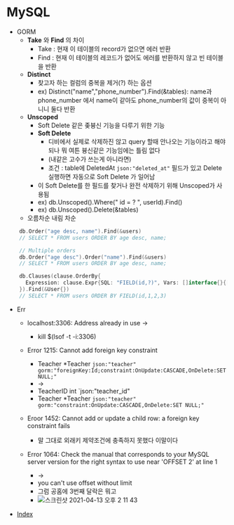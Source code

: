 # MySQL

- GORM
    - **Take** 와 **Find** 의 차이 
        - Take : 현재 이 테이블의 record가 없으면 에러 반환
        - Find : 현재 이 테이블의 레코드가 없어도 에러를 반환하지 않고 빈 테이블을 반환 
    - **Distinct** 
        - 찾고자 하는 컬럼의 중복을 제거(?) 하는 옵션 
        - ex) Distinct("name","phone_number").Find(&tables): name과 phone_number 에서 name이 같아도 phone_number의 값이 중복이 아니니 둘다 반환   
    - **Unscoped**
        - Soft Delete 같은 좆븅신 기능을 다루기 위한 기능 
        - **Soft Delete** 
            - 디비에서 실제로 삭제하진 않고 query 할때 안나오는 기능이라고 해야 되나 뭐 여튼 븅신같은 기능임에는 틀림 없다 
            - (내같은 고수가 쓰는게 아니라면) 
            - 조건 : table에 DeletedAt `json:"deleted_at"` 필드가 있고 Delete 실행하면 자동으로 Soft Delete 가 일어남  
        - 이 Soft Delete를 한 필드를 찾거나 완전 삭제하기 위해 Unscoped가 사용됨
        - ex) db.Unscoped().Where(" id = ? ", userId).Find()
        - ex) db.Unscoped().Delete(&tables)
    - 오름차순 내림 차순
    
```go
    db.Order("age desc, name").Find(&users)
    // SELECT * FROM users ORDER BY age desc, name;

    // Multiple orders
    db.Order("age desc").Order("name").Find(&users)
    // SELECT * FROM users ORDER BY age desc, name;

    db.Clauses(clause.OrderBy{
      Expression: clause.Expr{SQL: "FIELD(id,?)", Vars: []interface{}{[]int{1, 2, 3}}, WithoutParentheses: true},
    }).Find(&User{})
    // SELECT * FROM users ORDER BY FIELD(id,1,2,3)
```

- Err
    - localhost:3306: Address already in use -> 
        - kill $(lsof -t -i:3306)
    
    - Error 1215: Cannot add foreign key constraint
        - Teacher *Teacher `json:"teacher" gorm:"foreignKey:Id;constraint:OnUpdate:CASCADE,OnDelete:SET NULL;"`
        - -> 
        - TeacherID int `json:"teacher_id"
        - Teacher *Teacher `json:"teacher" gorm:"constraint:OnUpdate:CASCADE,OnDelete:SET NULL;"`
    - Eroor 1452:  Cannot add or update a child row: a foreign key constraint fails
        - 말 그대로 외래키 제약조건에 충족하지 못했다 이말이다
        
    - Error 1064: Check the manual that corresponds to your MySQL server version for the right syntax to use near 'OFFSET 2' at line 1
        - ->
        - you can't use offset without limit 
        - 그럼 공홈에 3번째 달락은 뭐고 
        - ![스크린샷 2021-04-13 오후 2 11 43](https://user-images.githubusercontent.com/56465854/114499986-2e277d00-9c62-11eb-914c-cfab1ebd80b1.png)


- [Index](https://zorba91.tistory.com/292) 
